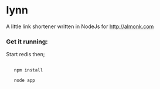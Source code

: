 lynn
====

A little link shortener written in NodeJs for http://almonk.com

### Get it running:

Start redis then;

<code>
   npm install 
</code>
<code>
   node app 
</code>
